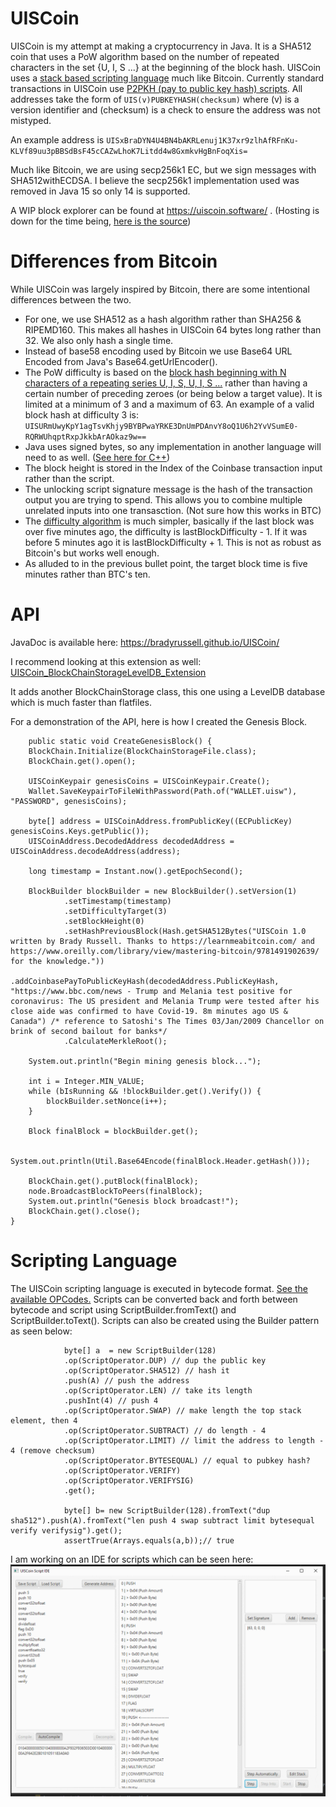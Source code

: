 # UISCoin

UISCoin is my attempt at making a cryptocurrency in Java. It is a SHA512 coin that uses a PoW algorithm based on the number of repeated characters in the set {U, I, S ...}  at the beginning of the block hash. UISCoin uses a [stack based scripting language](https://bradyrussell.github.io/UISCoin/com/bradyrussell/uiscoin/script/ScriptOperator.html) much like Bitcoin. Currently standard transactions in UISCoin use [P2PKH (pay to public key hash) scripts](https://github.com/bradyrussell/UISCoin/blob/fe920e8572bb361a8b3a035d3639f4988b70406e/src/com/bradyrussell/uiscoin/transaction/TransactionOutputBuilder.java#L21). All addresses take the form of `UIS(v)PUBKEYHASH(checksum)` where (v) is a version identifier and (checksum) is a check to ensure the address was not mistyped.

An example address is `UISxBraDYN4U4BN4bAKRLenuj1K37xr9zlhAfRFnKu-KLVf89uu3pBBSdBsF45cCAZwLhoK7Litdd4w8GxmkvHgBnFoqXis=`

Much like Bitcoin, we are using secp256k1 EC, but we sign messages with SHA512withECDSA. I believe the secp256k1 implementation used was removed in Java 15 so only 14 is supported.

A WIP block explorer can be found at https://uiscoin.software/ . (Hosting is down for the time being, [here is the source](https://github.com/bradyrussell/UISCoinBlockExplorer))

# Differences from Bitcoin

While UISCoin was largely inspired by Bitcoin, there are some intentional differences between the two. 

- For one, we use SHA512 as a hash algorithm rather than SHA256 & RIPEMD160. This makes all hashes in UISCoin 64 bytes long rather than 32. We also only hash a single time.
- Instead of base58 encoding used by Bitcoin we use Base64 URL Encoded from Java's Base64.getUrlEncoder().
- The PoW difficulty is based on the [block hash beginning with N characters of a repeating series U, I, S, U, I, S ...](https://github.com/bradyrussell/UISCoin/blob/40b0327f5efbbfb06a320874aa1ac41bbeaa6344/src/com/bradyrussell/uiscoin/Hash.java#L58) rather than having a certain number of preceding zeroes (or being below a target value). It is limited at a minimum of 3 and a maximum of 63. An example of a valid block hash at difficulty 3 is:
`UISURmUwyKpY1agTsvKhjy9BYBPwaYRKE3DnUmPDAnvY8oQ1U6h2YvVSumE0-RQRWUhqptRxpJkkbArAOkaz9w==`
- Java uses signed bytes, so any implementation in another language will need to as well. ([See here for C++](https://github.com/bradyrussell/UISCoinScriptVM))
- The block height is stored in the Index of the Coinbase transaction input rather than the script.
- The unlocking script signature message is the hash of the transaction output you are trying to spend. This allows you to combine multiple unrelated inputs into one transasction. (Not sure how this works in BTC)
- The [difficulty algorithm](https://github.com/bradyrussell/UISCoin/blob/40b0327f5efbbfb06a320874aa1ac41bbeaa6344/src/com/bradyrussell/uiscoin/block/BlockHeader.java#L130) is much simpler, basically if the last block was over five minutes ago, the difficulty is lastBlockDifficulty - 1. If it was before 5 minutes ago it is lastBlockDifficulty + 1. This is not as robust as Bitcoin's but works well enough.
- As alluded to in the previous bullet point, the target block time is five minutes rather than BTC's ten.

# API
JavaDoc is available here: https://bradyrussell.github.io/UISCoin/

I recommend looking at this extension as well: [UISCoin_BlockChainStorageLevelDB_Extension](https://github.com/bradyrussell/UISCoin_BlockChainStorageLevelDB_Extension/releases/tag/1.0)

It adds another BlockChainStorage class, this one using a LevelDB database which is much faster than flatfiles. 

For a demonstration of the API, here is how I created the Genesis Block.

        public static void CreateGenesisBlock() {
        BlockChain.Initialize(BlockChainStorageFile.class);
        BlockChain.get().open();

        UISCoinKeypair genesisCoins = UISCoinKeypair.Create();
        Wallet.SaveKeypairToFileWithPassword(Path.of("WALLET.uisw"), "PASSWORD", genesisCoins);

        byte[] address = UISCoinAddress.fromPublicKey((ECPublicKey) genesisCoins.Keys.getPublic());
        UISCoinAddress.DecodedAddress decodedAddress = UISCoinAddress.decodeAddress(address);

        long timestamp = Instant.now().getEpochSecond();
        
        BlockBuilder blockBuilder = new BlockBuilder().setVersion(1)
                .setTimestamp(timestamp)
                .setDifficultyTarget(3)
                .setBlockHeight(0)
                .setHashPreviousBlock(Hash.getSHA512Bytes("UISCoin 1.0 written by Brady Russell. Thanks to https://learnmeabitcoin.com/ and https://www.oreilly.com/library/view/mastering-bitcoin/9781491902639/ for the knowledge."))
                .addCoinbasePayToPublicKeyHash(decodedAddress.PublicKeyHash, "https://www.bbc.com/news - Trump and Melania test positive for coronavirus: The US president and Melania Trump were tested after his close aide was confirmed to have Covid-19. 8m minutes ago US & Canada") /* reference to Satoshi's The Times 03/Jan/2009 Chancellor on brink of second bailout for banks*/
                .CalculateMerkleRoot();
        
        System.out.println("Begin mining genesis block...");

        int i = Integer.MIN_VALUE;
        while (bIsRunning && !blockBuilder.get().Verify()) {
            blockBuilder.setNonce(i++);
        }

        Block finalBlock = blockBuilder.get();

        System.out.println(Util.Base64Encode(finalBlock.Header.getHash()));

        BlockChain.get().putBlock(finalBlock);
        node.BroadcastBlockToPeers(finalBlock);
        System.out.println("Genesis block broadcast!");
        BlockChain.get().close();
    }
    
    
# Scripting Language
The UISCoin scripting language is executed in bytecode format. [See the available OPCodes.](https://bradyrussell.github.io/UISCoin/com/bradyrussell/uiscoin/script/ScriptOperator.html) Scripts can be converted back and forth between bytecode and script using ScriptBuilder.fromText() and ScriptBuilder.toText(). Scripts can also be created using the Builder pattern as seen below:
                
                byte[] a  = new ScriptBuilder(128)
                .op(ScriptOperator.DUP) // dup the public key
                .op(ScriptOperator.SHA512) // hash it
                .push(A) // push the address
                .op(ScriptOperator.LEN) // take its length
                .pushInt(4) // push 4
                .op(ScriptOperator.SWAP) // make length the top stack element, then 4
                .op(ScriptOperator.SUBTRACT) // do length - 4
                .op(ScriptOperator.LIMIT) // limit the address to length - 4 (remove checksum)
                .op(ScriptOperator.BYTESEQUAL) // equal to pubkey hash?
                .op(ScriptOperator.VERIFY)
                .op(ScriptOperator.VERIFYSIG)
                .get();

                byte[] b= new ScriptBuilder(128).fromText("dup sha512").push(A).fromText("len push 4 swap subtract limit bytesequal verify verifysig").get();
                assertTrue(Arrays.equals(a,b));// true
                
I am working on an IDE for scripts which can be seen here:
![Image of Script Editor](https://raw.githubusercontent.com/bradyrussell/UISCoin/master/script_ide.png)
